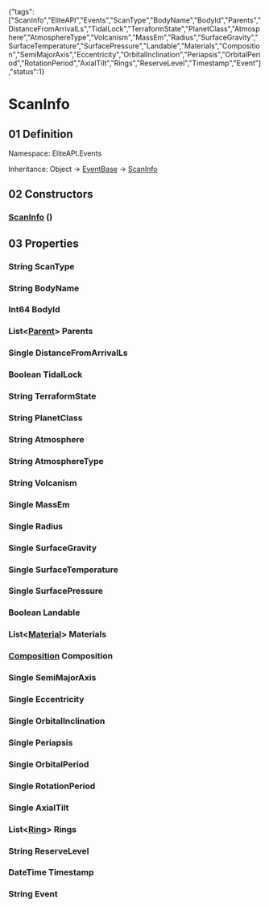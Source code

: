 {"tags":["ScanInfo","EliteAPI","Events","ScanType","BodyName","BodyId","Parents","DistanceFromArrivalLs","TidalLock","TerraformState","PlanetClass","Atmosphere","AtmosphereType","Volcanism","MassEm","Radius","SurfaceGravity","SurfaceTemperature","SurfacePressure","Landable","Materials","Composition","SemiMajorAxis","Eccentricity","OrbitalInclination","Periapsis","OrbitalPeriod","RotationPeriod","AxialTilt","Rings","ReserveLevel","Timestamp","Event"],"status":1}

# ScanInfo

## 01 Definition

Namespace: <span class='code'>EliteAPI.Events</span>

Inheritance: <span class='code'>Object</span> → <span class='code'>[EventBase](../../EliteAPI/Events/EventBase.html)</span> → <span class='code'>[ScanInfo](../../EliteAPI/Events/ScanInfo.html)</span>

## 02 Constructors

### <span class='code'>[ScanInfo](../../EliteAPI/Events/ScanInfo.html)</span> ()

## 03 Properties

### <span class='code'>String</span> ScanType

### <span class='code'>String</span> BodyName

### <span class='code'>Int64</span> BodyId

### <span class='code'>List<[Parent](../../EliteAPI/Events/Parent.html)></span> Parents

### <span class='code'>Single</span> DistanceFromArrivalLs

### <span class='code'>Boolean</span> TidalLock

### <span class='code'>String</span> TerraformState

### <span class='code'>String</span> PlanetClass

### <span class='code'>String</span> Atmosphere

### <span class='code'>String</span> AtmosphereType

### <span class='code'>String</span> Volcanism

### <span class='code'>Single</span> MassEm

### <span class='code'>Single</span> Radius

### <span class='code'>Single</span> SurfaceGravity

### <span class='code'>Single</span> SurfaceTemperature

### <span class='code'>Single</span> SurfacePressure

### <span class='code'>Boolean</span> Landable

### <span class='code'>List<[Material](../../EliteAPI/Events/Material.html)></span> Materials

### <span class='code'>[Composition](../../EliteAPI/Events/Composition.html)</span> Composition

### <span class='code'>Single</span> SemiMajorAxis

### <span class='code'>Single</span> Eccentricity

### <span class='code'>Single</span> OrbitalInclination

### <span class='code'>Single</span> Periapsis

### <span class='code'>Single</span> OrbitalPeriod

### <span class='code'>Single</span> RotationPeriod

### <span class='code'>Single</span> AxialTilt

### <span class='code'>List<[Ring](../../EliteAPI/Events/Ring.html)></span> Rings

### <span class='code'>String</span> ReserveLevel

### <span class='code'>DateTime</span> Timestamp

### <span class='code'>String</span> Event

